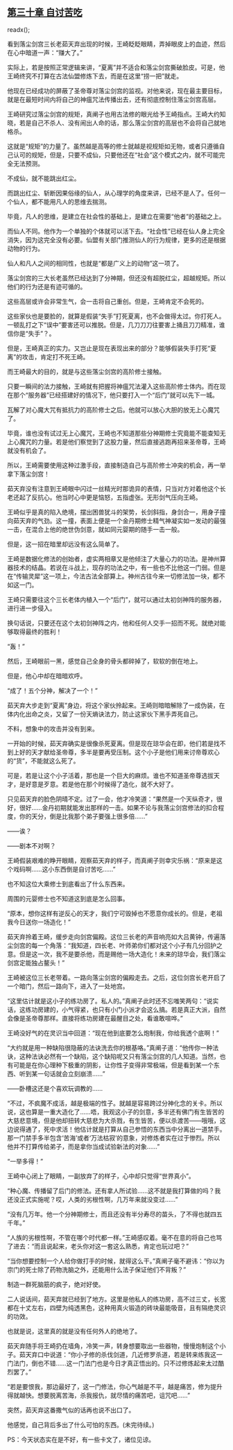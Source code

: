## [第三十章 自讨苦吃](https://www.xxbiquge.com/11_11207/9074498.html)
readx();

  看到落尘剑宫三长老茹天弃出现的时候，王崎眨眨眼睛，弄掉眼皮上的血迹，然后在心中暗道一声：“赚大了。”

  实际上，若是按照正常逻辑来讲，“夏离”并不适合和落尘剑宫撕破脸皮。可是，他王崎终究不打算在古法仙盟修炼下去，而是在这里“捞一把”就走。

  他现在已经成功的屏蔽了圣帝尊对落尘剑宫的监视。对他来说，现在最主要目标，就是在最短时间内将自己的神瘟咒法传播出去，还有彻底控制住落尘剑宫高层。

  王崎研究过落尘剑宫的规矩，真阐子也用古法修的眼光给予王崎指点。王崎大约知晓，若是自己不杀人、没有闹出人命的话，那么落尘剑宫的高层也不会将自己就地格杀。

  这就是“规矩”的力量了。虽然越是高等的修士就越是视规矩如无物，或者只遵循自己认可的规矩，但是，只要不成仙，只要他还在“社会”这个模式之内，就不可能完全无法预测。

  不成仙，就不能跳出红尘。

  而跳出红尘、斩断因果俗缘的仙人，从心理学的角度来讲，已经不是人了。任何一个仙人，都不能用凡人的思维去揣测。

  毕竟，凡人的思维，是建立在社会性的基础上，是建立在需要“他者”的基础之上。

  而仙人不同。他作为一个单独的个体就可以活下去。“社会性”已经在仙人身上完全消失，因为这完全没有必要。仙盟有关部门推测仙人的行为规律，更多的还是根据动物的行为。

  仙人和凡人之间的相同性，也就是“都是广义上的动物”这一项了。

  落尘剑宫的三大长老虽然已经达到了分神期，但还没有超脱红尘，超越规矩。所以他们的行为还是有迹可循的。

  这些高层或许会非常生气，会一击将自己重创。但是，王崎肯定不会死的。

  这些家伙也是要脸的，就算是假装“失手”打死夏离，也不会做得太过。你打死人。一顿乱打之下“误中”要害还可以推脱。但是，几刀刀刀往要害上捅且刀刀精准，谁信你是“失手”？。

  但是，王崎真正的实力。又岂止是现在表现出来的部分？能够假装失手打死“夏离”的攻击，肯定打不死王崎。

  而王崎最大的目的，就是与这些落尘剑宫的高阶修士接触。

  只要一瞬间的法力接触，王崎就有把握将神瘟咒法灌入这些高阶修士体内。而在现在那个“服务器”已经搭建好的情况下，他只要打入一个“后门”就可以先下一城。

  瓦解了对心魔大咒有抵抗力的高阶修士之后。他就可以放心大胆的放无上心魔咒了。

  毕竟，谁也没有试过无上心魔咒，王崎也不知道那些分神期修士究竟能不能查知无上心魔咒的力量。若是他们察觉到了这股力量，然后直接逃跑再招来圣帝尊，王崎就没有机会了。

  所以，王崎需要使用这种过激手段，直接制造自己与高阶修士冲突的机会，再一举拿下落尘剑宫！

  茹天弃没有注意到王崎眼中闪过一丝精光时那诡异的表情，只当对方对着他这个长老还起了反抗心。他当时心中更是恼怒，五指虚张。无形剑气压向王崎。

  王崎似乎是真的陷入绝境，摆出困兽犹斗的架势，长剑斜指，身剑合一，用身子撞向茹天弃的气劲。这一撞，表面上便是一个金丹期修士精气神凝实如一发动的最强一击，在混合上他的绝世伪剑意，就如同元婴期的随手一击一般。

  但是，这一招在暗里却远没有这么简单了。

  王崎是数据化修法的创始者，虚实两相章又是他倾注了大量心力的功法。是神州算器技术的结晶。若说在斗战上，现存的功法之中，有一些也不比他这一门弱。但是在“传输灵犀”这一项上，今法古法全部算上。神州古往今来一切修法加一块，都不如这一门。

  王崎只需要往这个三长老体内植入一个“后门”，就可以通过太初剑神阵的服务器，进行进一步侵入。

  换句话说，只要还在这个太初剑神阵之内，他和任何人交手一招而不死。就绝对能够取得最终的胜利！

  “轰！”

  然后，王崎眼前一黑，感觉自己全身的骨头都碎掉了，软软的倒在地上。

  但是，他心中却在暗暗欢呼。

  “成了！五个分神，解决了一个！”

  茹天弃大步走到“夏离”身边，将这个家伙拎起来。王崎则暗暗解除了一成伪装，在体内化出命之炎，又留了一份天熵诀法力，防止这家伙下黑手弄死自己。

  不料，想象中的攻击并没有到来。

  一开始的时候，茹天弃确实是很像杀死夏离。但是现在琼华会在即，他们若是找不到上好的天才献给圣帝尊，多半是要再受压制。这个小子是他们用来讨帝尊欢心的“货”，不能就这么死了。

  可是，若是让这个小子活着，那也是一个巨大的麻烦。谁也不知道圣帝尊选拔天才，是好意是歹意。若是他在那个时候得了造化，就不大好了。

  只见茹天弃的脸色阴晴不定。过了一会，他才冷笑道：“果然是一个天纵奇才，很好，很好……金丹初期就能发出那样的一击。如果不论与我落尘剑宫修法的扣合程度，你的天分，倒是比我那个弟子要强上很多倍……”

  ——诶？

  ——剧本不对啊？

  王崎假装艰难的睁开眼睛，观察茹天弃的样子，而真阐子则幸灾乐祸：“原来是这个戏码啊……这小东西倒是自讨苦吃……”

  也不知这位大乘修士到底看出了什么东西来。

  周围的元婴修士也不知道这到底是怎么回事。

  “原本，想你这样有逆反心的天才，我们宁可毁掉也不愿意你成长的。但是，老祖我今日送你一场造化！”

  茹天弃拎着王崎，缓步走向剑宫偏殿。这位三长老的声音响亮如大吕黄钟，传遍落尘剑宫的每一个角落：“我知道，四长老、叶师弟你们都对这个小子有几分回护之意。但是这一次，我不是要杀他，而是赐他一场大造化！未来的琼华会，我们落尘剑宫定能独占鳌头！”

  王崎被这位三长老带着。一路向落尘剑宫的偏殿走去。之后，这位剑宫长老开启了一个暗门，然后一路向下，进入了一处地宫。

  “这里估计就是这小子的练功房了。私人的。”真阐子此时还不忘嗤笑两句：“说实话，这练功房建的，小气得紧，也只有小门小派才会这么搞。若是真正大派，自然会像是圣帝尊那样。直接将练功房建在最醒目之处，看谁敢喧哗。”

  王崎没好气的在灵识当中回道：“现在他到底要怎么炮制我，你给我透个底啊！”

  “大约就是用一种缺陷很隐蔽的法诀洗去你的根基咯。”真阐子道：“他传你一种法诀，这种法诀必然有一个缺陷，这个缺陷呢又只有落尘剑宫的几人知道。当然，也有可能是在你心理种下极重的阴影，让你性子变得非常极端，但是看到某一个东西、听到某一句话就会立刻崩溃……”

  ——卧槽这还是个喜欢玩调教的……

  “不过，不疯魔不成活，越是极端的性子。就越是容易跨过分神化念的关卡。所以说，这也算是一重大造化了……唔，我观这小子的剑意，多半还有佛门有生皆苦的大慈悲意境，但是他却扭转大慈悲为大杀戮，有生皆苦，便以杀渡苦——哦哦，这边说得通了，死中求活！他估计就是打算从自己参悟的东西当中分离出一道禁手。那一门禁手多半包含‘苦海’或者‘万法枯寂’的意象，对修炼者实在过于惨烈。所以他并不打算传给弟子，而是拿你当成试验新法的对象……”

  “一举多得！”

  王崎中心闭上了眼睛，一副放弃了的样子，心中却只觉得“世界真小”。

  “种心魔、传播留了后门的修法。还有拿人所试验……这不就是我打算做的吗？我还没正式实施呢？哎，人类的劣根性啊，几万年来就没变过……”

  “没有几万年。他一个分神期修士，而且还没有半分寿尽的苗头，了不得也就四五千年。”

  “人族的劣根性啊，不管在哪个时代都一样。”王崎感叹着。毫不在意的将自己也骂了进去：“而且说起来，老头你对这一套这么熟悉，肯定也玩过吧？”

  “当你想要控制一个人给你做打手的时候，就得这么干。”真阐子毫不避讳：“你以为宗门的死士除了药物洗脑之外，还能用什么法子保证他们不背叛？”

  制造一群死脑筋的疯子，绝对好使。

  二人说话间，茹天弃就已经到了地方。这里是他私人的练功房，高不过三丈，长宽都在十丈左右，四壁为纯透黑色，这种用真火锻造的砖块最能吸音，且有隔绝灵识的功效。

  也就是说，这里真的就是没有任何外人的绝地了。

  茹天弃随手将王崎扔在墙角，冷笑一声，转身想要取出一些器物，慢慢炮制这个小子。茹天弃口中说道：“你小子修的杀伐剑道，几近修罗杀道，若是转来练我这一门法门，倒也不错……这一门法门也是今日才真正悟出的。只不过修炼起来太过酷烈罢了。”

  “若是要恨我，那边最好了，这一门修法，你心气越是不平，越是痛苦，修为提升得就越快。想要脱离苦海，杀我报仇，就尽情的痛苦吧，诅咒吧……”

  突然，茹天弃这番撒气似的话再也说不出口了。

  他感觉，自己背后多出了什么可怕的东西。(未完待续。)

  PS：今天状态实在是不好，有一些卡文了，诸位见谅。
